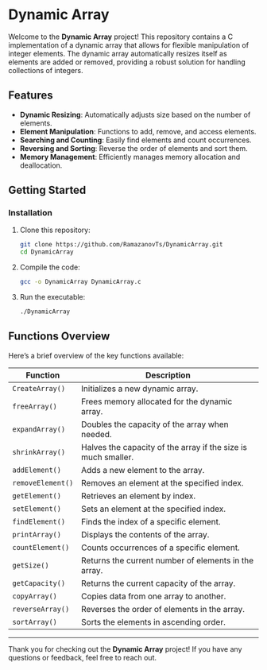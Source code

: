 # Dynamic Array

Welcome to the **Dynamic Array** project! This repository contains a C implementation of a dynamic array that allows for flexible manipulation of integer elements. The dynamic array automatically resizes itself as elements are added or removed, providing a robust solution for handling collections of integers.

## Features

- **Dynamic Resizing**: Automatically adjusts size based on the number of elements.
- **Element Manipulation**: Functions to add, remove, and access elements.
- **Searching and Counting**: Easily find elements and count occurrences.
- **Reversing and Sorting**: Reverse the order of elements and sort them.
- **Memory Management**: Efficiently manages memory allocation and deallocation.

## Getting Started

### Installation

1. Clone this repository:
   ```bash
   git clone https://github.com/RamazanovTs/DynamicArray.git
   cd DynamicArray
   ```

2. Compile the code:
   ```bash
   gcc -o DynamicArray DynamicArray.c
   ```

3. Run the executable:
   ```bash
   ./DynamicArray
   ```

## Functions Overview

Here’s a brief overview of the key functions available:

| Function               | Description                                                  |
|------------------------|--------------------------------------------------------------|
| `CreateArray()`        | Initializes a new dynamic array.                            |
| `freeArray()`          | Frees memory allocated for the dynamic array.              |
| `expandArray()`        | Doubles the capacity of the array when needed.              |
| `shrinkArray()`        | Halves the capacity of the array if the size is much smaller.|
| `addElement()`         | Adds a new element to the array.                            |
| `removeElement()`      | Removes an element at the specified index.                 |
| `getElement()`         | Retrieves an element by index.                              |
| `setElement()`         | Sets an element at the specified index.                     |
| `findElement()`        | Finds the index of a specific element.                      |
| `printArray()`         | Displays the contents of the array.                         |
| `countElement()`       | Counts occurrences of a specific element.                   |
| `getSize()`            | Returns the current number of elements in the array.       |
| `getCapacity()`        | Returns the current capacity of the array.                  |
| `copyArray()`          | Copies data from one array to another.                      |
| `reverseArray()`       | Reverses the order of elements in the array.               |
| `sortArray()`          | Sorts the elements in ascending order.                      |

---

Thank you for checking out the **Dynamic Array** project! If you have any questions or feedback, feel free to reach out.

